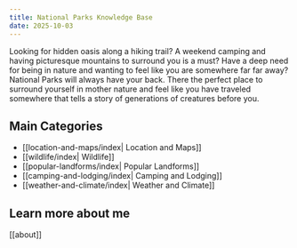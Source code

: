 ```yaml
---
title: National Parks Knowledge Base
date: 2025-10-03
---
```


Looking for hidden oasis along a hiking trail? A weekend camping and having picturesque mountains to surround you is a must? Have a deep need for being in nature and wanting to feel like you are somewhere far far away? National Parks will always have your back. There the perfect place to surround yourself in mother nature and feel like you have traveled somewhere that tells a story of generations of creatures before you.

## Main Categories
- [[location-and-maps/index| Location and Maps]]
- [[wildlife/index| Wildlife]]
- [[popular-landforms/index| Popular Landforms]]
- [[camping-and-lodging/index| Camping and Lodging]]
- [[weather-and-climate/index| Weather and Climate]]

## Learn more about me 
[[about]]